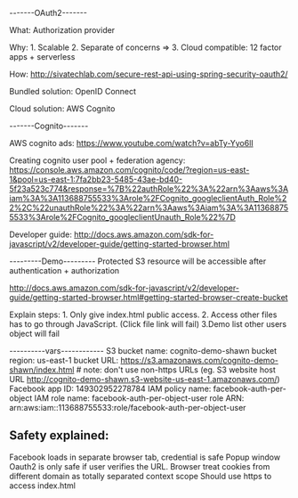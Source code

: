 -------OAuth2-------

What: Authorization provider

Why: 1. Scalable  2. Separate of concerns  => 3. Cloud compatible: 12 factor apps + serverless

How: http://sivatechlab.com/secure-rest-api-using-spring-security-oauth2/

Bundled solution: OpenID Connect

Cloud solution: AWS Cognito

-------Cognito-------

AWS cognito ads:
https://www.youtube.com/watch?v=abTy-Yyo6lI

Creating cognito user pool + federation agency: https://console.aws.amazon.com/cognito/code/?region=us-east-1&pool=us-east-1:7fa2bb23-5485-43ae-bd40-5f23a523c774&response=%7B%22authRole%22%3A%22arn%3Aaws%3Aiam%3A%3A113688755533%3Arole%2FCognito_googleclientAuth_Role%22%2C%22unauthRole%22%3A%22arn%3Aaws%3Aiam%3A%3A113688755533%3Arole%2FCognito_googleclientUnauth_Role%22%7D

Developer guide: http://docs.aws.amazon.com/sdk-for-javascript/v2/developer-guide/getting-started-browser.html

---------Demo---------
Protected S3 resource will be accessible after authentication + authorization

http://docs.aws.amazon.com/sdk-for-javascript/v2/developer-guide/getting-started-browser.html#getting-started-browser-create-bucket

Explain steps: 1. Only give index.html public access. 2. Access other files has to go through JavaScript. (Click file link will fail) 3.Demo list other users object will fail

----------vars------------
S3 bucket name: cognito-demo-shawn
  bucket region: us-east-1
    bucket URL: https://s3.amazonaws.com/cognito-demo-shawn/index.html
    # note: don't use non-https URLs (eg. S3 website host URL http://cognito-demo-shawn.s3-website-us-east-1.amazonaws.com/)
Facebook app ID: 149302952278784
IAM policy name: facebook-auth-per-object
  IAM role name: facebook-auth-per-object-user
    role ARN: arn:aws:iam::113688755533:role/facebook-auth-per-object-user


## Safety explained:

Facebook loads in separate browser tab, credential is safe
Popup window Oauth2 is only safe if user verifies the URL. Browser treat cookies from different domain as totally separated context scope
Should use https to access index.html
